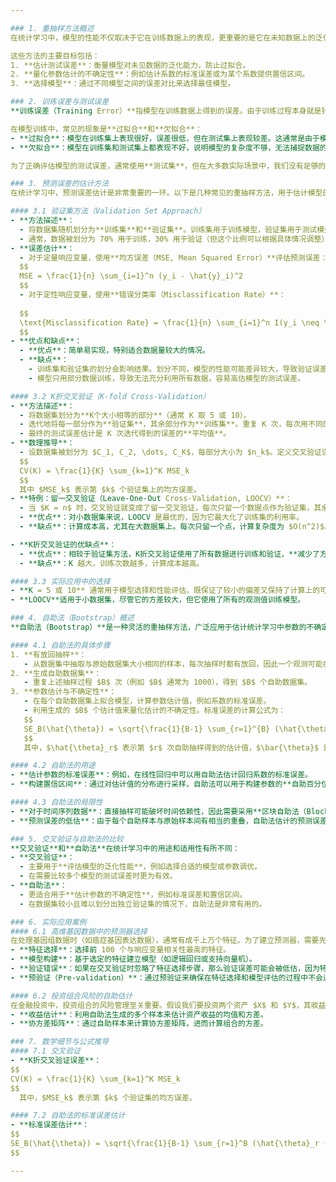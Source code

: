 ```yaml
---

### 1. 重抽样方法概述
在统计学习中，模型的性能不仅取决于它在训练数据上的表现，更重要的是它在未知数据上的泛化能力。为了评估模型在未见过的数据上的预测能力，我们需要一个可靠的估计测试误差的方法。然而，真实的测试数据往往难以获得，因此需要依赖**重抽样方法**来模拟测试误差的估计。**重抽样方法**的两大代表是**交叉验证（Cross-validation）**和**自助法（Bootstrap）**。

这些方法的主要目标包括：
1. **估计测试误差**：衡量模型对未见数据的泛化能力，防止过拟合。
2. **量化参数估计的不确定性**：例如估计系数的标准误差或为某个系数提供置信区间。
3. **选择模型**：通过不同模型之间的误差对比来选择最佳模型。

### 2. 训练误差与测试误差
**训练误差（Training Error）**指模型在训练数据上得到的误差。由于训练过程本身就是针对训练数据进行优化，训练误差通常较低。相比之下，**测试误差（Test Error）**是指模型在新观测值上的预测误差，反映了模型的泛化能力。

在模型训练中，常见的现象是**过拟合**和**欠拟合**：
- **过拟合**：模型在训练集上表现很好，误差很低，但在测试集上表现较差。这通常是由于模型过于复杂，捕捉了训练数据中的噪声。
- **欠拟合**：模型在训练集和测试集上都表现不好，说明模型的复杂度不够，无法捕捉数据的真实结构。

为了正确评估模型的测试误差，通常使用**测试集**，但在大多数实际场景中，我们没有足够的数据划分出一个独立的测试集。因此，采用重抽样方法如交叉验证和自助法来进行测试误差估计是很有必要的。

### 3. 预测误差的估计方法
在统计学习中，预测误差估计是非常重要的一环。以下是几种常见的重抽样方法，用于估计模型的预测误差。

#### 3.1 验证集方法（Validation Set Approach）
- **方法描述**：
  - 将数据集随机划分为**训练集**和**验证集**。训练集用于训练模型，验证集用于测试模型。
  - 通常，数据被划分为 70% 用于训练，30% 用于验证（但这个比例可以根据具体情况调整）。
- **误差估计**：
  - 对于定量响应变量，使用**均方误差（MSE, Mean Squared Error）**评估预测误差：
  $$
  MSE = \frac{1}{n} \sum_{i=1}^n (y_i - \hat{y}_i)^2
  $$
  - 对于定性响应变量，使用**错误分类率（Misclassification Rate）**：
  
  $$
  \text{Misclassification Rate} = \frac{1}{n} \sum_{i=1}^n I(y_i \neq \hat{y}_i)
  $$
- **优点和缺点**：
  - **优点**：简单易实现，特别适合数据量较大的情况。
  - **缺点**：
    - 训练集和验证集的划分会影响结果。划分不同，模型的性能可能差异较大，导致验证误差估计的**方差较高**。
    - 模型只用部分数据训练，导致无法充分利用所有数据，容易高估模型的测试误差。

#### 3.2 K折交叉验证（K-fold Cross-Validation）
- **方法描述**：
  - 将数据集划分为**K个大小相等的部分**（通常 K 取 5 或 10）。
  - 迭代地将每一部分作为**验证集**，其余部分作为**训练集**。重复 K 次，每次用不同的部分作为验证集。
  - 最终的测试误差估计是 K 次迭代得到的误差的**平均值**。
- **数理推导**：
  - 设数据集被划分为 $C_1, C_2, \dots, C_K$，每部分大小为 $n_k$。定义交叉验证误差为：
  $$
  CV(K) = \frac{1}{K} \sum_{k=1}^K MSE_k
  $$
  其中 $MSE_k$ 表示第 $k$ 个验证集上的均方误差。
- **特例：留一交叉验证（Leave-One-Out Cross-Validation, LOOCV）**：
  - 当 $K = n$ 时，交叉验证就变成了留一交叉验证，每次只留一个数据点作为验证集，其余数据点作为训练集。LOOCV 的偏差很小，因为它使用了几乎全部数据进行训练。
  - **优点**：对小数据集来说，LOOCV 是最优的，因为它最大化了训练集的利用率。
  - **缺点**：计算成本高，尤其在大数据集上。每次只留一个点，计算复杂度为 $O(n^2)$。

- **K折交叉验证的优缺点**：
  - **优点**：相较于验证集方法，K折交叉验证使用了所有数据进行训练和验证，**减少了方差**。此外，选择合适的 K 值（如 5 或 10）可以达到良好的**偏差-方差折中**。
  - **缺点**：K 越大，训练次数越多，计算成本越高。

#### 3.3 实际应用中的选择
- **K = 5 或 10** 通常用于模型选择和性能评估，既保证了较小的偏差又保持了计算上的可接受性。
- **LOOCV**适用于小数据集，尽管它的方差较大，但它使用了所有的观测值训练模型。

### 4. 自助法（Bootstrap）概述
**自助法（Bootstrap）**是一种灵活的重抽样方法，广泛应用于估计统计学习中参数的不确定性，例如估计某个参数的标准误差或为其构建置信区间。**自助法**的核心思想是通过在原始数据集中**有放回抽样**来生成多个**自助数据集**，这些数据集用于模拟重复采样以量化估计的不确定性。

#### 4.1 自助法的具体步骤
1. **有放回抽样**：
   - 从数据集中抽取与原始数据集大小相同的样本，每次抽样时都有放回，因此一个观测可能在某次抽样中被多次选中，而另一些观测可能完全不被选中。
2. **生成自助数据集**：
   - 重复上述抽样过程 $B$ 次（例如 $B$ 通常为 1000），得到 $B$ 个自助数据集。
3. **参数估计与不确定性**：
   - 在每个自助数据集上拟合模型，计算参数估计值，例如系数的标准误差。
   - 利用生成的 $B$ 个估计值来量化估计的不确定性。标准误差的计算公式为：
   $$
   SE_B(\hat{\theta}) = \sqrt{\frac{1}{B-1} \sum_{r=1}^{B} (\hat{\theta}_r - \bar{\theta})^2}
   $$
   其中，$\hat{\theta}_r$ 表示第 $r$ 次自助抽样得到的估计值，$\bar{\theta}$ 是所有估计值的均值。

#### 4.2 自助法的用途
- **估计参数的标准误差**：例如，在线性回归中可以用自助法估计回归系数的标准误差。
- **构建置信区间**：通过对估计值的分布进行采样，自助法可以用于构建参数的**自助百分位数置信区间**。

#### 4.3 自助法的局限性
- **对于时间序列数据**：直接抽样可能破坏时间依赖性，因此需要采用**区块自助法（Block Bootstrap）**，即对连续的时间段进行抽样。
- **预测误差的低估**：由于每个自助样本与原始样本间有相当的重叠，自助法估计的预测误差可能会低估真实误差。

### 5. 交叉验证与自助法的比较
**交叉验证**和**自助法**在统计学习中的用途和适用性有所不同：
- **交叉验证**：
  - 主要用于**评估模型的泛化性能**，例如选择合适的模型或参数调优。
  - 在需要比较多个模型的测试误差时更为有效。
- **自助法**：
  - 更适合用于**估计参数的不确定性**，例如标准误差和置信区间。
  - 在数据集较小且难以划分出独立验证集的情况下，自助法是非常有用的。

### 6. 实际应用案例
#### 6.1 高维基因数据中的预测器选择
在处理基因组数据时（如癌症基因表达数据），通常有成千上万个特征。为了建立预测器，需要先选择与疾病分类高度相关的特征。例如：
- **特征选择**：选择前 100 个与响应变量相关性最高的特征。
- **模型构建**：基于选定的特征建立模型（如逻辑回归或支持向量机）。
- **验证错误**：如果在交叉验证时忽略了特征选择步骤，那么验证误差可能会被低估，因为特征选择时已经使用了全部数据。
- **预验证（Pre-validation）**：通过预验证来确保在特征选择和模型评估的过程中不会过度乐观地估计模型性能。

#### 6.2 投资组合风险的自助估计
在金融投资中，投资组合的风险管理至关重要。假设我们要投资两个资产 $X$ 和 $Y$，其收益分别为 $X$ 和 $Y$，我们希望通过分配一个比例 $\alpha$ 使投资组合的方差最小。自助法可以用于估计协方差矩阵，进而最小化组合风险：
- **收益估计**：利用自助法生成的多个样本来估计资产收益的均值和方差。
- **协方差矩阵**：通过自助样本来计算协方差矩阵，进而计算组合的方差。

### 7. 数学细节与公式推导
#### 7.1 交叉验证
- **K折交叉验证误差**：
$$
CV(K) = \frac{1}{K} \sum_{k=1}^K MSE_k
$$
  其中，$MSE_k$ 表示第 $k$ 个验证集的均方误差。

#### 7.2 自助法的标准误差估计
- **标准误差估计**：
$$
SE_B(\hat{\theta}) = \sqrt{\frac{1}{B-1} \sum_{r=1}^B (\hat{\theta}_r - \bar{\theta})^2}
$$

---
```


